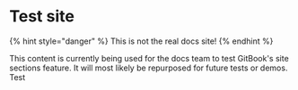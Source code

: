 # Test site

{% hint style="danger" %}
This is not the real docs site!
{% endhint %}

This content is currently being used for the docs team to test GitBook's site sections feature. It will most likely be repurposed for future tests or demos.
Test
